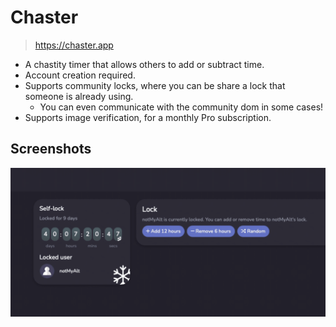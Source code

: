 # Chaster

> https://chaster.app

  - A chastity timer that allows others to add or subtract time.
  - Account creation required.
  - Supports community locks, where you can be share a lock that someone is already using.
    - You can even communicate with the community dom in some cases!
  - Supports image verification, for a monthly Pro subscription.

  ## Screenshots

  ![Timer interface for chaster showing a +12hours button and a -6hours button.](img/chaster.png)
